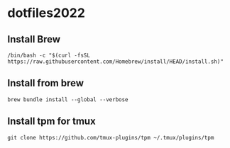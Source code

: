 # dotfiles2022

## Install Brew
```
/bin/bash -c "$(curl -fsSL https://raw.githubusercontent.com/Homebrew/install/HEAD/install.sh)"
```

## Install from brew

```
brew bundle install --global --verbose
```

## Install tpm for tmux
```
git clone https://github.com/tmux-plugins/tpm ~/.tmux/plugins/tpm
```
